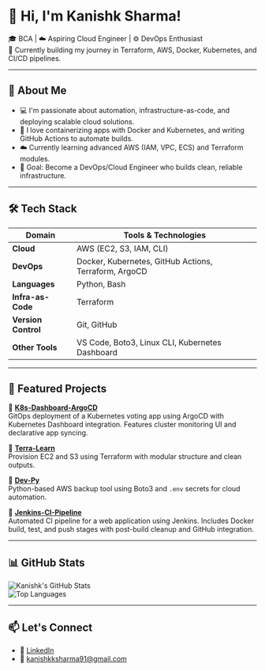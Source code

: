 # 👋 Hi, I'm Kanishk Sharma!

🎓 BCA | ☁️ Aspiring Cloud Engineer | ⚙️ DevOps Enthusiast  
🚀 Currently building my journey in Terraform, AWS, Docker, Kubernetes, and CI/CD pipelines.

---

## 🌱 About Me

- 💻 I'm passionate about automation, infrastructure-as-code, and deploying scalable cloud solutions.
- 🐳 I love containerizing apps with Docker and Kubernetes, and writing GitHub Actions to automate builds.
- ☁️ Currently learning advanced AWS (IAM, VPC, ECS) and Terraform modules.
- 🎯 Goal: Become a DevOps/Cloud Engineer who builds clean, reliable infrastructure.

---

## 🛠️ Tech Stack

| Domain            | Tools & Technologies                                   |
|-------------------|--------------------------------------------------------|
| **Cloud**         | AWS (EC2, S3, IAM, CLI)                                |
| **DevOps**        | Docker, Kubernetes, GitHub Actions, Terraform, ArgoCD  |
| **Languages**     | Python, Bash                                           |
| **Infra-as-Code** | Terraform                                              |
| **Version Control** | Git, GitHub                                          |
| **Other Tools**   | VS Code, Boto3, Linux CLI, Kubernetes Dashboard        |

---

## 🔧 Featured Projects

🔹 [**K8s-Dashboard-ArgoCD**](https://github.com/Kani-shk/argoCD-dashboard.git)  
GitOps deployment of a Kubernetes voting app using ArgoCD with Kubernetes Dashboard integration. Features cluster monitoring UI and declarative app syncing.

🔹 [**Terra-Learn**](https://github.com/Kani-shk/terra-learn)  
Provision EC2 and S3 using Terraform with modular structure and clean outputs.

🔹 [**Dev-Py**](https://github.com/Kani-shk/dev-py)  
Python-based AWS backup tool using Boto3 and `.env` secrets for cloud automation.

🔹 [**Jenkins-CI-Pipeline**](https://github.com/Kani-shk/jenkins-ci-pipeline)  
Automated CI pipeline for a web application using Jenkins. Includes Docker build, test, and push stages with post-build cleanup and GitHub integration.


---

## 📊 GitHub Stats

![Kanishk's GitHub Stats](https://github-readme-stats.vercel.app/api?username=Kani-shk&show_icons=true&theme=github_dark&hide_title=true)  
![Top Languages](https://github-readme-stats.vercel.app/api/top-langs/?username=Kani-shk&layout=compact&theme=github_dark&langs_count=6)

---

## 📫 Let's Connect

- 💼 [LinkedIn](https://linkedin.com/in/kanishk-sharma)
- 📧 kanishkksharma91@gmail.com
